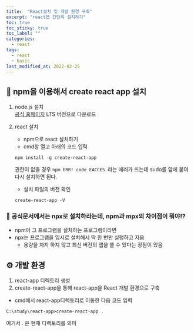 ```yaml
---
title:  "React설치 및 개발 환경 구축"
excerpt: "react앱 간단히 설치하기"
toc: true
toc_sticky: true
toc_label: ""
categories:
  - react
tags:
  - react
  - basic
last_modified_at: 2022-02-25
---
```


## 🔨 npm을 이용해서 create react app 설치

1. node.js 설치  
   [공식 홈페이지](https://nodejs.org/ko/)
   LTS 버전으로 다운로드

2. react 설치 

    - npm으로 react 설치하기
    - cmd창 열고 아래의 코드 입력
    ```
    npm install -g create-react-app
    ```
    권한이 없을 경우
    `npm ERR! code EACCES `라는 에러가 뜨는데 sudo를 앞에 붙여 다시 설치하면 된다.
    
    - 설치 파일의 버전 확인 
    ```
    create-react-app -V
    ```

### 🤔 공식문서에서는 npx로 설치하라는데, npm과 mpx의 차이점이 뭐야!?
- npm이 그 프로그램을 설치하는 프로그램이라면 
- npx는 프로그램을 임시로 설치해서 딱 한 번만 실행하고 지움
    - 용량을 차지 하지 않고 최신 버전의 앱을 쓸 수 있다는 장점이 있음


## ⚙ 개발 환경

1. react-app 디렉토리 생성 
2. create-react-app을 통해 react-app을 React 개발 환경으로 구축

- cmd에서 react-app디렉토리로 이동한 다음 코드 입력 
```
C:\study\react-app>create-react-app .
```
여기서 . 은 현재 디렉토리를 의미